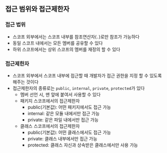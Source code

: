 ## 접근 범위와 접근제한자

### 접근 법위
* 스코프 외부에서는 스코프 내부를 참조연산자(```.```)로만 참조가 가능하다
* 동일 스코프 내에서는 모든 멤버를 공유할 수 있다
* 하위 스코프에서는 상위 스코프의 멤버를 재정의 할 수 있다

### 접근제한자
* 스코프 외부에서 스코프 내부에 접근할 때 개발자가 접근 권한을 지정 할 수 있도록 해주는 것이다
* 접근제한자의 종류로는 ```public```, ```internal```, ```private```, ```protected```가 있다
  * 멤버 선언 시, 맨 앞에 붙여서 사용할 수 있다
  * 패키지 스코프에서의 접근제한자
    * public(기본값): 어떤 패키지에서도 접근 가능
    * internal: 같은 모듈 내에서만 접근 가능
    * private: 같은 파일 내에서만 접근 가능
  * 클래스 스코프에서의 접근제한자
    * public(기본값): 어떤 클래스에서도 접근 가능
    * private: 클래스 내부에서만 접근 가능
    * protected: 클래스 자신과 상속받은 클래스에서만 사용 가능